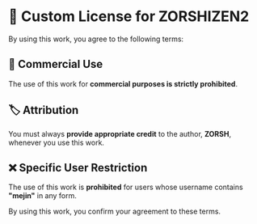 # 📜 Custom License for ZORSHIZEN2  

By using this work, you agree to the following terms:  

## 🚫 Commercial Use  
The use of this work for **commercial purposes is strictly prohibited**.  

## 🏷️ Attribution  
You must always **provide appropriate credit** to the author, **ZORSH**, whenever you use this work.  

## ❌ Specific User Restriction  
The use of this work is **prohibited** for users whose username contains **"mejin"** in any form.  

By using this work, you confirm your agreement to these terms.  
